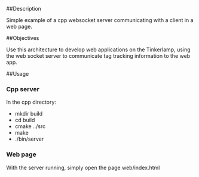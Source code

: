 ##Description

Simple example of a cpp websocket server communicating with a client in a web page.

##Objectives

Use this architecture to develop web applications on the Tinkerlamp, using the web socket server to communicate tag tracking information to the web app.

##Usage

### Cpp server
In the cpp directory:
- mkdir build
- cd build
- cmake ../src
- make
- ./bin/server

### Web page
With the server running, simply open the page web/index.html
